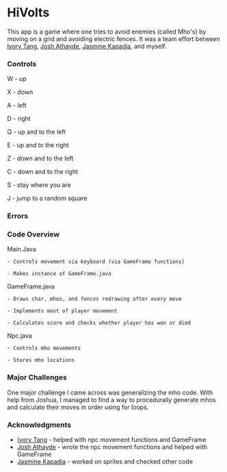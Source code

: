 # HiVolts

This app is a game where one tries to avoid enemies (called Mho's) by moving on a grid and avoiding electric fences. It was a team effort between [Ivory Tang](mailto:ivoryttang@gmail.com), [Josh Athayde](https://github.com/jathayde314), [Jasmine Kapadia](https://github.com/jk26966), and myself.

### Controls

W - up

X - down

A - left

D - right

Q - up and to the left

E - up and to the right

Z - down and to the left

C - down and to the right

S - stay where you are

J - jump to a random square

### Errors



### Code Overview

Main.Java

	- Controls movement via keyboard (via GameFrame functions)

	- Makes instance of GameFrame.java

GameFrame.java

	- Draws char, mhos, and fences redrawing after every move

    - Implements most of player movement

	- Calculates score and checks whether player has won or died

Npc.java

	- Controls mho movements

	- Stores mho locations

### Major Challenges

One major challenge I came across was generalizing the mho code. With help from Joshua, I managed to find a way to procedurally generate mhos and calculate their moves in order using for loops.

### Acknowledgments

* [Ivory Tang](mailto:ivoryttang@gmail.com) - helped with npc movement functions and GameFrame
* [Josh Athayde](https://github.com/jathayde314) - wrote the npc movement functions and helped with GameFrame
* [Jasmine Kapadia](https://github.com/jk26966) - worked on sprites and checked other code
